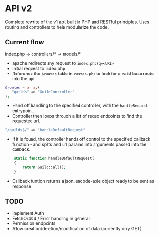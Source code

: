 # API v2
Complete rewrite of the v1 api, built in PHP and RESTful principles.
Uses routing and controllers to help modularize the code.

## Current flow
index.php -> controllers/* -> models/*

 - apache redirects any request to `index.php?q=<URL>`
 - initial request to index.php
 - Reference the `$routes` table in `routes.php` to look for a valid base route into the api.
 ```php
 $routes = array(
    "guilds" => "GuildController"
 );
 ```
 - Hand off handling to the specified controller, with the `handleRequest` entrypoint.
 - Controller then loops through a list of regex endpoints to find the requested url.
 ```php
"/guilds$/" => "handleDefaultRequest"
 ```
 - If it is found, the controller hands off control to the specified callback function - and splits and url params into arguments passed into the callback.
```php
    static function handleDefaultRequest()
    {
        return Guild::all();
    }
```
 - Callback funtion returns a json_encode-able object ready to be sent as response

 ## TODO
 - Implement Auth
 - FetchOr404 / Error handling in general
 - Permission endpoints
 - Allow creation/deletion/modification of data (currently only GET)